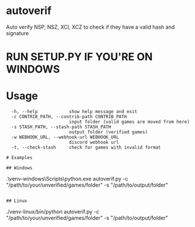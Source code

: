 # autoverif 
Auto verify NSP, NSZ, XCI, XCZ to check if they have a valid hash and signature

# RUN SETUP.PY IF YOU'RE ON WINDOWS

# Usage


```
  -h, --help            show help message and exit
  -c CONTRIB_PATH, --contrib-path CONTRIB_PATH
                        input folder (valid games are moved from here)
  -s STASH_PATH, --stash-path STASH_PATH
                        output folder (verified games)
  -w WEBHOOK_URL, --webhook-url WEBHOOK_URL
                        discord webhook url
  -t, --check-stash     check for games with invalid format

# Examples

## Windows
```
.\venv-windows\Scripts\python.exe autoverif.py -c "/path/to/your/unverified/games/folder" -s "/path/to/output/folder"
```

## Linux
```
./venv-linux/bin/python autoverif.py -c "/path/to/your/unverified/games/folder" -s "/path/to/output/folder"
```

